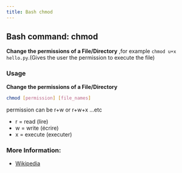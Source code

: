 ```yaml
---
title: Bash chmod
---
```


## Bash command: chmod

**Change the permissions of a File/Directory** ,for example `chmod u+x hello.py`.(Gives the user the permission to execute the file)

### Usage

**Change the permissions of a File/Directory** 

```bash
chmod [permission] [file_names]
```
permission can be r+w or r+w+x ...etc

* r = read (lire)
* w = write (écrire)
* x = execute (executer)

### More Information:
* [Wikipedia](https://en.wikipedia.org/wiki/Chmod)
